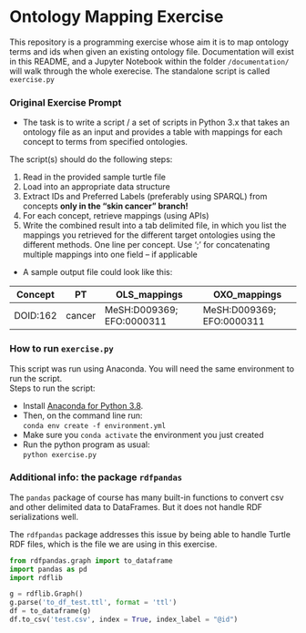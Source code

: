 # Ontology Mapping Exercise

This repository is a programming exercise whose aim it is to map ontology terms and ids when given an existing ontology file. Documentation will exist in this README, and a Jupyter Notebook within the folder `/documentation/` will walk through the whole exerecise. The standalone script is called `exercise.py` 

### Original Exercise Prompt 

* The task is to write a script / a set of scripts in Python 3.x that takes an ontology file as an input and  provides a table with mappings for each concept to terms from specified ontologies. 

The script(s) should do the following steps: 
  1. Read in the provided sample turtle file 
  2. Load into an appropriate data structure
  3. Extract IDs and Preferred Labels (preferably using SPARQL) from concepts **only in the “skin cancer” branch!**
  4. For each concept, retrieve mappings (using APIs)
  5. Write the combined result into a tab delimited file, in which you list the mappings you retrieved for the different target ontologies using the different methods. One line per concept. Use ‘;’ for concatenating multiple mappings into one field – if applicable
* A sample output file could look like this: 


| Concept | PT | OLS_mappings | OXO_mappings |
| ------- | -- | ------------ | ------------ | 
| DOID:162 | cancer | MeSH:D009369; EFO:0000311 | MeSH:D009369; EFO:0000311 |


### How to run `exercise.py`
This script was run using Anaconda. You will need the same environment to run the script.  
Steps to run the script: 
* Install [Anaconda for Python 3.8](https://www.anaconda.com/products/individual-d). 
* Then, on the command line run:  
```conda env create -f environment.yml```
* Make sure you `conda activate` the environment you just created
* Run the python program as usual:  
```python exercise.py```


### Additional info: the package `rdfpandas` 

The `pandas` package of course has many built-in functions to convert csv and other delimited data to DataFrames. But it does not handle RDF serializations well.  

The `rdfpandas` package addresses this issue by being able to handle Turtle RDF files, which is the file we are using in this exercise.  

```python
from rdfpandas.graph import to_dataframe
import pandas as pd
import rdflib

g = rdflib.Graph()
g.parse('to_df_test.ttl', format = 'ttl')
df = to_dataframe(g)
df.to_csv('test.csv', index = True, index_label = "@id")
```
